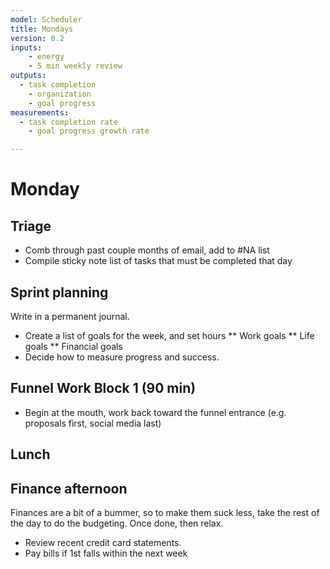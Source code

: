 ```yaml
---
model: Scheduler
title: Mondays
version: 0.2
inputs:
	- energy
	- 5 min weekly review
outputs:
  - task completion
	- organization
	- goal progress
measurements:
  - task completion rate
	- goal progress growth rate

---
```


# Monday

## Triage

* Comb through past couple months of email, add to #NA list
* Compile sticky note list of tasks that must be completed that day

## Sprint planning

Write in a permanent journal.

* Create a list of goals for the week, and set hours
** Work goals
** Life goals
** Financial goals
* Decide how to measure progress and success.

## Funnel Work Block 1 (90 min)

* Begin at the mouth, work back toward the funnel entrance (e.g. proposals first, social media last)

## Lunch

## Finance afternoon

Finances are a bit of a bummer, so to make them suck less, take the rest of the day to do the budgeting. Once done, then relax.

* Review recent credit card statements.
* Pay bills if 1st falls within the next week
